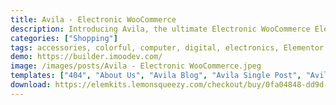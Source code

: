 ```yaml
---
title: Avila - Electronic WooCommerce
description: Introducing Avila, the ultimate Electronic WooCommerce Elementor Template Kit. Elevate your online electronics store with meticulously designed templates. Tailored for seamless integration with Elementor, this kit offers effortless customization and a user-friendly experience. Unleash the potential of Avila's templates to craft a captivating online shop showcasing your electronic products. Whether you offer gadgets, appliances, or tech accessories, Avila's adaptable templates ensure your brand stands out. Embark on a journey of web design excellence with this exceptional Elementor Template Kit, curated to enhance your online presence and elevate your electronic WooCommerce store to new heights.
categories: ["Shopping"]
tags: accessories, colorful, computer, digital, electronics, Elementor Pro, gadget store retail, jewelry, laptop, metro, multipurpose, sporty, technology, watches, woocommerce
demo: https://builder.imoodev.com/
image: /images/posts/Avila - Electronic WooCommerce.jpeg
templates: ["404", "About Us", "Avila Blog", "Avila Single Post", "Avila Single Product", "Faq", "Footer", "Global", "Header", "Home 1", "Home 2", "Home 3", "Lets Talk", "Promo", "Shop"]
download: https://elemkits.lemonsqueezy.com/checkout/buy/0fa04848-dd9d-4142-8f89-d31abcc06560
---
```

